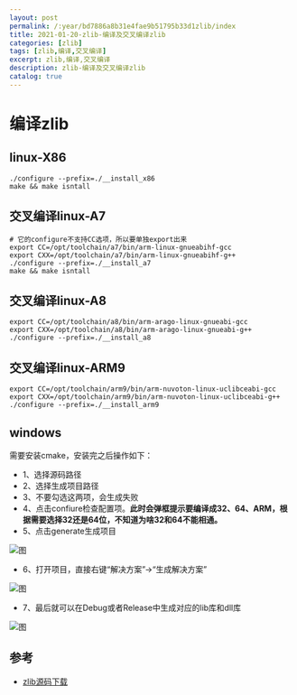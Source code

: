 ```yaml
---
layout: post
permalink: /:year/bd7886a8b31e4fae9b51795b33d1zlib/index
title: 2021-01-20-zlib-编译及交叉编译zlib
categories: [zlib]
tags: [zlib,编译,交叉编译]
excerpt: zlib,编译,交叉编译
description: zlib-编译及交叉编译zlib
catalog: true
---
```


# 编译zlib


## linux-X86
```shell
./configure --prefix=./__install_x86
make && make isntall
```

## 交叉编译linux-A7
```shell
# 它的configure不支持CC选项，所以要单独export出来
export CC=/opt/toolchain/a7/bin/arm-linux-gnueabihf-gcc
export CXX=/opt/toolchain/a7/bin/arm-linux-gnueabihf-g++ 
./configure --prefix=./__install_a7 
make && make isntall
```

## 交叉编译linux-A8
```shell
export CC=/opt/toolchain/a8/bin/arm-arago-linux-gnueabi-gcc
export CXX=/opt/toolchain/a8/bin/arm-arago-linux-gnueabi-g++
./configure --prefix=./__install_a8
```

## 交叉编译linux-ARM9
```
export CC=/opt/toolchain/arm9/bin/arm-nuvoton-linux-uclibceabi-gcc
export CXX=/opt/toolchain/arm9/bin/arm-nuvoton-linux-uclibceabi-g++
./configure --prefix=./__install_arm9
```

## windows

需要安装cmake，安装完之后操作如下：

* 1、选择源码路径
* 2、选择生成项目路径
* 3、不要勾选这两项，会生成失败
* 4、点击confiure检查配置项。**此时会弹框提示要编译成32、64、ARM，根据需要选择32还是64位，不知道为啥32和64不能相通。**
* 5、点击generate生成项目

![图](https://gitee.com/linxingyang/at-2020-10-02-image/raw/master/image/Z-zlib/image/2021-01-20/01.png)



* 6、打开项目，直接右键“解决方案”->“生成解决方案”

![图](https://gitee.com/linxingyang/at-2020-10-02-image/raw/master/image/Z-zlib/image/2021-01-20/02.png)



* 7、最后就可以在Debug或者Release中生成对应的lib库和dll库

![图](https://gitee.com/linxingyang/at-2020-10-02-image/raw/master/image/Z-zlib/image/2021-01-20/03.png)




## 参考

* [zlib源码下载](http://www.zlib.net/)

